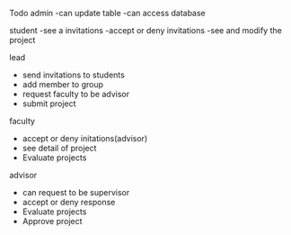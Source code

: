 Todo
admin
-can update table
-can access database


student
-see a  invitations
-accept or deny invitations
-see and modify the project


lead
- send invitations to students
- add member to group
- request faculty to be advisor
- submit project

faculty
- accept or deny initations(advisor)
- see detail of project
- Evaluate projects
  

advisor
- can request to be supervisor
- accept or deny response
- Evaluate projects
- Approve project
  





